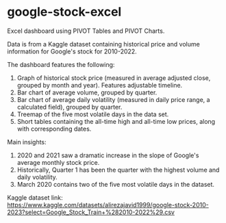 # google-stock-excel
Excel dashboard using PIVOT Tables and PIVOT Charts. 

Data is from a Kaggle dataset containing historical price and volume information for Google's stock for 2010-2022.

The dashboard features the following: 
1. Graph of historical stock price (measured in average adjusted close, grouped by month and year). Features adjustable timeline.
2. Bar chart of average volume, grouped by quarter.
3. Bar chart of average daily volatility (measured in daily price range, a calculated field), grouped by quarter.
4. Treemap of the five most volatile days in the data set.
5. Short tables containing the all-time high and all-time low prices, along with corresponding dates.

Main insights: 
1. 2020 and 2021 saw a dramatic increase in the slope of Google's average monthly stock price.
2. Historically, Quarter 1 has been the quarter with the highest volume and daily volatility.
3. March 2020 contains two of the five most volatile days in the dataset.

Kaggle dataset link: https://www.kaggle.com/datasets/alirezajavid1999/google-stock-2010-2023?select=Google_Stock_Train+%282010-2022%29.csv
